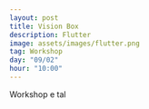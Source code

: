 ```yaml
---
layout: post
title: Vision Box
description: Flutter
image: assets/images/flutter.png
tag: Workshop
day: "09/02"
hour: "10:00"
---
```


Workshop e tal